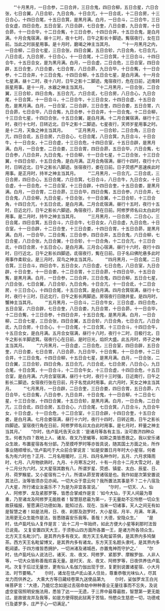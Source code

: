 <!-- { "loadSidebar": true } -->
　　“‘十月黑月，一日合参，二日合井，三日合鬼，四日合柳，五日合星，六日合张，七日合翼，八日合轸，九日合角，十日合亢，十一日合氐，十二日合房，十三日合心，十四日合尾，十五日合箕，是黑月满。白月，一日合斗，二日合牛，三日合女虚，四日合危，五日合室，六日合辟，七日合奎，八日合娄，九日合胃，十日合昴，十一日合毕，十二日合觜，十三日合参，十四日合井，十五日合鬼，是白月满。十月合鬼宿满，昼十三时，夜十七时，日午之影长十脚迹。觜宿夜行，女在日前。当此之时辰星用事。是十月时，磨竭之神主当其月。
　　“‘十一月黑月之内，一日合柳，二日合七星，三日合张，四日合翼，五日合轸，六日合角，七日合亢，八日合氐，九日合房，十日合心，十一日合尾，十二日合箕，十三日合斗，十四日合牛，十五日合女，是为黑月满。白月，一日合虚，二日合危，三日合室，四日合辟，五日合奎，六日合娄，七日合胃，八日合昴，九日合毕，十日合觜，十一日合参，十二日合井，十三日合鬼，十四日合柳，十五日合七星，是白月满。十一月合七星满，昼十二时，夜十八时，日午之影十二脚迹。鬼宿夜行，危在日前，近南转辰星用事。是十一月，水器之神主当其月。
　　“‘十二月黑月，一日合张，二日合翼，三日合轸，四日合角，五日合亢，六日合氐，七日合房，八日合心，九日合尾，十日合箕，十一日合斗，十二日合牛，十三日合女，十四日合虚，十五日合危，是黑月满。白月，一日合室，二日合辟，三日合奎，四日合娄，五日合胃，六日合昴，七日合毕，八日合觜，九日合参，十日合井，十一日合鬼，十二日合柳，十三日合七星，十四日合张，十五日合翼，是白月满。十二月合翼宿满，昼行十三时，夜行十七时，日转近北，日午之影十二脚迹。七星夜行，天师岁星用事之时。是十二月，天鱼之神主当其月。
　　“‘正月黑月，一日合轸，二日合角，三日合亢，四日合氐，五日合房，六日合心，七日合尾，八日合箕，九日合斗，十日合牛，十一日合女，十二日合虚，十三日合危，十四日合室，十五日合辟，是黑月满。白月，一日合奎，二日合娄，三日合胃，四日合昴，五日合毕，六日合觜，七日合参，八日合井，九日合鬼，十日合柳，十一日合七星，十二日合张，十三日合翼，十四日合轸，十五日合角，是白月满。正月合角宿满，昼行十四时，夜行十六时，日转近北，日午之影长八脚迹。张宿夜行，娄在日前。日子荧惑严恶速疾此时用事。是正月时，持羊之神主当其月。
　　“‘二月黑月，一日合亢，二日合氐，三日合房，四日合心，五日合尾，六日合箕，七日合斗，八日合牛，九日合女，十日合虚，十一日合危，十二日合室，十三日合辟，十四日合奎，十五日合娄，是黑月满。白月，一日合胃，二日合昴，三日合毕，四日合觜，五日合参，六日合井，七日合鬼，八日合柳，九日合星，十日合张，十一日合翼，十二日合轸，十三日合角，十四日合亢，十五日合氐，是白月满。二月合氐宿满，昼行十五时，夜行十五时，日近北行，日午之影长六脚迹。角宿夜行，昴在日前。阿修罗师名曰太白此时用事。是二月时，持牛之神主当其月。
　　“‘三月黑月，一日合房，二日合心，三日合尾，四日合箕，五日合斗，六日合牛，七日合女，八日合虚，九日合危，十日合室，十一日合辟，十二日合奎，十三日合娄，十四日合胃，十五日合昴，是黑月满。白月，一日合毕，二日合觜，三日合参，四日合井，五日合鬼，六日合柳，七日合星，八日合张，九日合翼，十日合轸，十一日合角，十二日合亢，十三日合氐，十四日合房，十五日合心，是白月满。三月合心宿满，昼行十六时，夜行十四时，日行近北，日午之影长四脚迹。氐宿夜行，觜在日前。日子名曰佛陀悬多此时用事作柔软业。是三月时，双鸟之神主当其月。
　　“‘四月黑月，一日合尾，二日合箕，三日合斗，四日合牛，五日合女，六日合虚，七日合危，八日合室，九日合辟，十日合奎，十一日合娄，十二日合胃，十三日合昴，十四日合毕，十五日合觜，是黑月满。白月，一日合参，二日合井，三日合鬼，四日合柳，五日合七星，六日合张，七日合翼，八日合轸，九日合角，十日合亢，十一日合氐，十二日合房，十三日合心，十四日合尾，十五日合箕，是白月满。四月合箕宿满，昼行十七时，夜行十三时，日近北行，日午之影长两脚迹。房宿夜行日随井星。是四月时，蟹神主当其月。
　　“‘五月黑月，一日合斗，二日合牛女，三日合虚，四日合危，五日合室，六日合辟，七日合奎，八日合娄，九日合胃，十日合昴，十一日合毕，十二日合觜，十三日合参，十四日合井，十五日合鬼，是黑月满。白月，一日合柳，二日合七星，三日合张，四日合翼，五日合轸，六日合角，七日合亢，八日合氐，九日合房，十日合心，十一日合尾，十二日合箕，十三日合斗，十四日合牛，十五日合女，是白月满。五月合女宿满，昼行十八时，夜行十二时，日极行北，日午之影长半脚迹箕。宿夜行心在日前，是时日光，焰炽大盛。此五月时，师子之神主当其月。
　　“‘六月黑月，一日合虚，二日合危，三日合室，四日合辟，五日合奎，六日合娄，七日合胃，八日合昴，九日合毕，十日合觜，十一日合参，十二日合井，十三日合鬼，十四日合柳，十五日合七星，是黑月满。白月，一日合张，二日合翼，三日合轸，四日合角，五日合亢，六日合氐，七日合房，八日合心，九日合尾，十日合箕，十一日合斗，十二日合牛女，十三日合虚，十四日合危，十五日合室，是白月满。六月合室宿满，昼行十七时，夜行十三时强，日近南行，日午之影长二脚迹。女宿夜行张在日前，月子名觉此时用事。此六月时，天女之神主当其月。
　　“‘七月黑月，一日合辟，二日合奎，三日合娄，四日合胃，五日合昴，六日合毕，七日合觜，八日合参，九日合井，十日合鬼，十一日合柳，十二日合七星，十三日合张，十四日合翼，十五日合轸，是黑月满。白月，一日合角，二日合亢，三日合氐，四日合房，五日合心，六日合尾，七日合箕，八日合斗，九日合牛女，十日合虚，十一日合危，十二日合室，十三日合辟，十四日合奎，十五日合娄，是白月满。七月合娄宿满，昼行十六时，夜行十四时，日转近南，日午之影长四脚迹。室宿夜行角在日前，阿修罗师名曰太白此时用事。是七月时，秤量之神主当其月。’
　　“尔时，佉卢虱吒告天众言：‘是诸月等各有主当，汝可救济四种众生。何者为四？救地上人、诸龙、夜叉乃至蝎等，如斯之类皆悉救之。我以安乐诸众生故，布置星宿各有分部。乃至摸呼罗时等亦皆具说，随其国土方面之处，所作事业随顺增长。’佉卢虱吒于大众前合掌说言：‘如是安置日月年时大小星宿，何者名为有六时也？正月、二月名暄暖时，三月、四月名种作时，五月、六月求降雨时，七月、八月物欲熟时，九月、十月寒冻之时，十有一月合十二月大雪之时，是十二月分为六时。又大星宿其数有八，所谓岁星、荧惑、镇星、太白、辰星、日、月、荷罗睺星。又小星宿有二十八，所谓从昴至胃诸宿是也。我作如是次第安置说其法已，汝等皆须亦见亦闻。一切大众于意云何？我所置法其事是不？二十八宿及八大星，所行诸业汝喜乐不？为是为非宜各宣说。’
　　“尔时，一切天、人、仙人、阿修罗、龙及紧那罗等，皆悉合掌咸作是言：‘如今大仙，于天人间最为尊重，乃至诸龙及阿修罗无能胜者！智慧慈悲最为第一，于无量劫不忘怜愍一切众生故获福报，誓愿满已功德如海，能知过去、现在、当来一切诸事，天人之间无有如是智慧之者！如是法用，日、夜、刹那及迦罗时，大小星宿，月半、月满、年满，法用更无众生能作是法，皆悉随喜安乐我等。善哉！大德，安隐众生。’
　　“是时，佉卢虱吒仙人复作是言：‘此十二月一年始终，如此方便大小星等刹那时法皆已说竟。
又复安置四天大王，于须弥山四方面所各置一王，是诸方所各领众生。北方天王名毗沙门，是其界内多有夜叉。南方天王名毗留茶俱，是其界内多鸠槃茶。西方天王名毗留博叉，是其界内多有诸龙。东方天王名题头隶吒，是其界内多乾闼婆。于四方维皆悉拥护，一切洲渚及诸城邑，亦置鬼神而守护之。’
　　“尔时，佉卢虱吒仙人说法已，诸天、龙、夜叉、阿修罗、紧那罗、摩睺罗伽、人非人等，一切大众皆称善哉欢喜无量。是时天、龙、夜叉、阿修罗等，日夜供养佉卢虱吒。次复于后过无量世，更有仙人名伽力伽出现于世，复更别说置诸星宿、小大月法、时节要略。”
　　尔时，诸龙在佉卢氐山圣人住处，尊重恭敬光味仙人，尽其龙力而供养之。
大乘大方等日藏经卷第九送使品第九
　　尔时，娑伽罗龙王白光味菩萨言：“大德，乃能忆念如是过去宿命劫中种种善业无量往事而不忘失，及说虚空星宿照明安施法用，悉皆了达一一无遗，于三界中最尊最胜，智慧第一更无能过。是故彼龙并及我等，如是方便得脱此狱离于苦恼，怜愍众生慈悲一切，功德戒行及婆罗多，庄严于心一切满足。”
